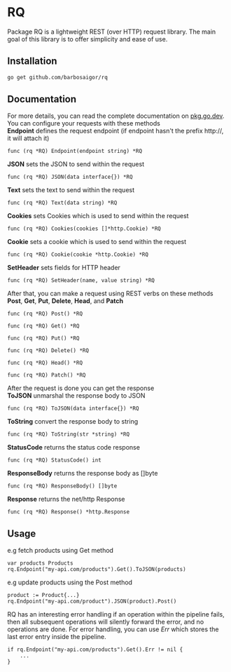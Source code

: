 # RQ

Package RQ is a lightweight REST (over HTTP) request library. 
The main goal of this library is to offer simplicity and ease of use.

## Installation
```bash
go get github.com/barbosaigor/rq
```

## Documentation
For more details, you can read the complete documentation on [pkg.go.dev](https://pkg.go.dev/github.com/barbosaigor/rq).  
You can configure your requests with these methods  
**Endpoint** defines the request endpoint (if endpoint hasn't the prefix http://, it will attach it)  
```golang
func (rq *RQ) Endpoint(endpoint string) *RQ
```  
**JSON** sets the JSON to send within the request  
```golang
func (rq *RQ) JSON(data interface{}) *RQ
```  
**Text** sets the text to send within the request  
```golang
func (rq *RQ) Text(data string) *RQ
```  
**Cookies** sets Cookies which is used to send within the request  
```golang
func (rq *RQ) Cookies(cookies []*http.Cookie) *RQ
```  
**Cookie** sets a cookie which is used to send within the request  
```golang
func (rq *RQ) Cookie(cookie *http.Cookie) *RQ
```  
**SetHeader** sets fields for HTTP header  
```golang
func (rq *RQ) SetHeader(name, value string) *RQ
```  

After that, you can make a request using REST verbs on these methods **Post**, **Get**, **Put**, **Delete**, **Head**, and **Patch**  
```golang
func (rq *RQ) Post() *RQ  
```
```golang
func (rq *RQ) Get() *RQ  
```
```golang
func (rq *RQ) Put() *RQ  
```
```golang
func (rq *RQ) Delete() *RQ  
```
```golang
func (rq *RQ) Head() *RQ  
```
```golang
func (rq *RQ) Patch() *RQ  
```  

After the request is done you can get the response  
**ToJSON** unmarshal the response body to JSON  
```golang
func (rq *RQ) ToJSON(data interface{}) *RQ
```  
**ToString** convert the response body to string  
```golang
func (rq *RQ) ToString(str *string) *RQ
```  
**StatusCode** returns the status code response  
```golang
func (rq *RQ) StatusCode() int
```  
**ResponseBody** returns the response body as []byte  
```golang
func (rq *RQ) ResponseBody() []byte
```  
**Response** returns the net/http Response  
```golang
func (rq *RQ) Response() *http.Response
```  

## Usage
e.g fetch products using Get method  
```golang
var products Products
rq.Endpoint("my-api.com/products").Get().ToJSON(products)
```  
e.g update products using the Post method  
```golang
product := Product{...}
rq.Endpoint("my-api.com/product").JSON(product).Post()
```  

RQ has an interesting error handling if an operation within the pipeline fails,
then all subsequent operations will silently forward the error, and no operations are done.
For error handling, you can use _Err_ which stores the last error entry inside the pipeline.
```golang
if rq.Endpoint("my-api.com/products").Get().Err != nil {
    ...
}
```  
